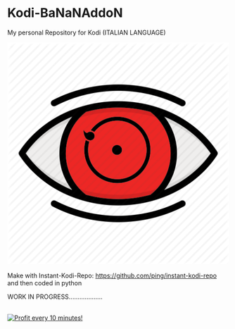 # Kodi-BaNaNAddoN
My personal Repository for Kodi (ITALIAN LANGUAGE)

![Alt text](https://raw.githubusercontent.com/JonnyBanana/Kodi-BaNaNAddoN/master/.github/templates/icon.png)


 Make with Instant-Kodi-Repo: https://github.com/ping/instant-kodi-repo  and then coded in python
 
 
WORK IN PROGRESS...................



</BR>

<a href="https://golden-farm.biz/?r=1673249" target="_blank">
<img src="https://golden-farm.biz/images/promo/en/728x90.gif"
alt="Profit every 10 minutes!"></a>


